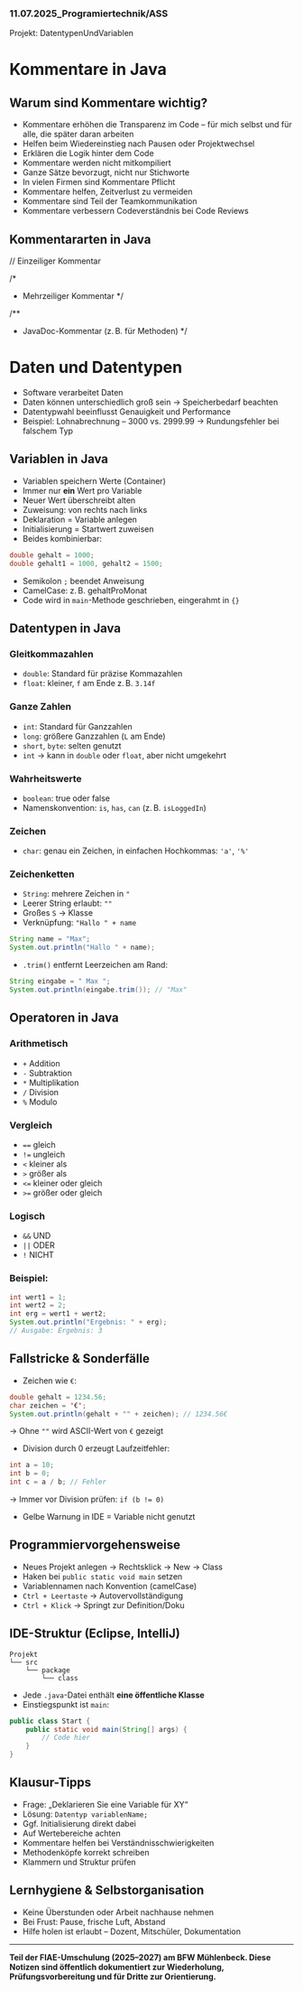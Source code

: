 ### 11.07.2025_Programiertechnik/ASS

Projekt: DatentypenUndVariablen

# Kommentare in Java

## Warum sind Kommentare wichtig?

- Kommentare erhöhen die Transparenz im Code – für mich selbst und für alle, die später daran arbeiten
- Helfen beim Wiedereinstieg nach Pausen oder Projektwechsel
- Erklären die Logik hinter dem Code
- Kommentare werden nicht mitkompiliert
- Ganze Sätze bevorzugt, nicht nur Stichworte
- In vielen Firmen sind Kommentare Pflicht
- Kommentare helfen, Zeitverlust zu vermeiden
- Kommentare sind Teil der Teamkommunikation
- Kommentare verbessern Codeverständnis bei Code Reviews

## Kommentararten in Java

// Einzeiliger Kommentar

/\*

- Mehrzeiliger Kommentar
  \*/

/\*\*

- JavaDoc-Kommentar (z. B. für Methoden)
  \*/

# Daten und Datentypen

- Software verarbeitet Daten
- Daten können unterschiedlich groß sein → Speicherbedarf beachten
- Datentypwahl beeinflusst Genauigkeit und Performance
- Beispiel: Lohnabrechnung – 3000 vs. 2999.99 → Rundungsfehler bei falschem Typ

## Variablen in Java

- Variablen speichern Werte (Container)
- Immer nur **ein** Wert pro Variable
- Neuer Wert überschreibt alten
- Zuweisung: von rechts nach links
- Deklaration = Variable anlegen
- Initialisierung = Startwert zuweisen
- Beides kombinierbar:

```java
double gehalt = 1000;
double gehalt1 = 1000, gehalt2 = 1500;
```

- Semikolon `;` beendet Anweisung
- CamelCase: z. B. gehaltProMonat
- Code wird in `main`-Methode geschrieben, eingerahmt in `{}`

## Datentypen in Java

### Gleitkommazahlen

- `double`: Standard für präzise Kommazahlen
- `float`: kleiner, `f` am Ende z. B. `3.14f`

### Ganze Zahlen

- `int`: Standard für Ganzzahlen
- `long`: größere Ganzzahlen (`L` am Ende)
- `short`, `byte`: selten genutzt
- `int` → kann in `double` oder `float`, aber nicht umgekehrt

### Wahrheitswerte

- `boolean`: true oder false
- Namenskonvention: `is`, `has`, `can` (z. B. `isLoggedIn`)

### Zeichen

- `char`: genau ein Zeichen, in einfachen Hochkommas: `'a'`, `'%'`

### Zeichenketten

- `String`: mehrere Zeichen in `"`
- Leerer String erlaubt: `""`
- Großes `S` → Klasse
- Verknüpfung: `"Hallo " + name`

```java
String name = "Max";
System.out.println("Hallo " + name);
```

- `.trim()` entfernt Leerzeichen am Rand:

```java
String eingabe = " Max ";
System.out.println(eingabe.trim()); // "Max"
```

## Operatoren in Java

### Arithmetisch

- `+` Addition
- `-` Subtraktion
- `*` Multiplikation
- `/` Division
- `%` Modulo

### Vergleich

- `==` gleich
- `!=` ungleich
- `<` kleiner als
- `>` größer als
- `<=` kleiner oder gleich
- `>=` größer oder gleich

### Logisch

- `&&` UND
- `||` ODER
- `!` NICHT

### Beispiel:

```java
int wert1 = 1;
int wert2 = 2;
int erg = wert1 + wert2;
System.out.println("Ergebnis: " + erg);
// Ausgabe: Ergebnis: 3
```

## Fallstricke & Sonderfälle

- Zeichen wie `€`:

```java
double gehalt = 1234.56;
char zeichen = '€';
System.out.println(gehalt + "" + zeichen); // 1234.56€
```

→ Ohne `""` wird ASCII-Wert von `€` gezeigt

- Division durch 0 erzeugt Laufzeitfehler:

```java
int a = 10;
int b = 0;
int c = a / b; // Fehler
```

→ Immer vor Division prüfen: `if (b != 0)`

- Gelbe Warnung in IDE = Variable nicht genutzt

## Programmiervorgehensweise

- Neues Projekt anlegen → Rechtsklick → New → Class
- Haken bei `public static void main` setzen
- Variablennamen nach Konvention (camelCase)
- `Ctrl + Leertaste` → Autovervollständigung
- `Ctrl + Klick` → Springt zur Definition/Doku

## IDE-Struktur (Eclipse, IntelliJ)

```
Projekt
└── src
    └── package
        └── class
```

- Jede `.java`-Datei enthält **eine öffentliche Klasse**
- Einstiegspunkt ist `main`:

```java
public class Start {
    public static void main(String[] args) {
        // Code hier
    }
}
```

## Klausur-Tipps

- Frage: „Deklarieren Sie eine Variable für XY“
- Lösung: `Datentyp variablenName;`
- Ggf. Initialisierung direkt dabei
- Auf Wertebereiche achten
- Kommentare helfen bei Verständnisschwierigkeiten
- Methodenköpfe korrekt schreiben
- Klammern und Struktur prüfen

## Lernhygiene & Selbstorganisation

- Keine Überstunden oder Arbeit nachhause nehmen
- Bei Frust: Pause, frische Luft, Abstand
- Hilfe holen ist erlaubt – Dozent, Mitschüler, Dokumentation

---

**Teil der FIAE-Umschulung (2025–2027) am BFW Mühlenbeck. Diese Notizen sind öffentlich dokumentiert zur Wiederholung, Prüfungsvorbereitung und für Dritte zur Orientierung.**
